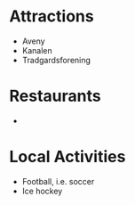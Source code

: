 # Attractions
- Aveny
- Kanalen
- Tradgardsforening

# Restaurants
- 

# Local Activities
- Football, i.e. soccer
- Ice hockey
